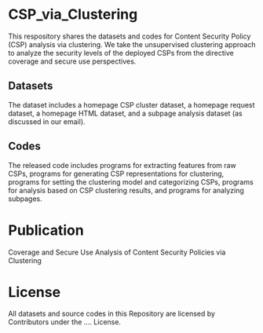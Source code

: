 # CSP_via_Clustering
This respository shares the datasets and codes for Content Security Policy (CSP) analysis via clustering.
We take the unsupervised clustering approach to analyze the security levels of the deployed CSPs from the directive coverage and secure use perspectives.

## Datasets
The dataset includes a homepage CSP cluster dataset, a homepage request dataset, a homepage HTML dataset, and a subpage analysis dataset (as discussed in our email).

## Codes
The released code includes programs for extracting features from raw CSPs, programs for generating CSP representations for clustering, programs for setting the clustering model and categorizing CSPs, programs for analysis based on CSP clustering results, and programs for analyzing subpages.

# Publication
Coverage and Secure Use Analysis of Content Security Policies via Clustering 

# License
All datasets and source codes in this Repository are licensed by Contributors under the .... License.
